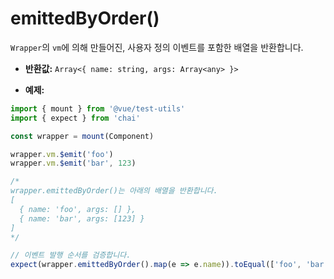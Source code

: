 # emittedByOrder()

`Wrapper`의 `vm`에 의해 만들어진, 사용자 정의 이벤트를 포함한 배열을 반환합니다.

- **반환값:** `Array<{ name: string, args: Array<any> }>`

- **예제:**

```js
import { mount } from '@vue/test-utils'
import { expect } from 'chai'

const wrapper = mount(Component)

wrapper.vm.$emit('foo')
wrapper.vm.$emit('bar', 123)

/*
wrapper.emittedByOrder()는 아래의 배열을 반환합니다.
[
  { name: 'foo', args: [] },
  { name: 'bar', args: [123] }
]
*/

// 이벤트 발행 순서를 검증합니다.
expect(wrapper.emittedByOrder().map(e => e.name)).toEqual(['foo', 'bar'])
```
